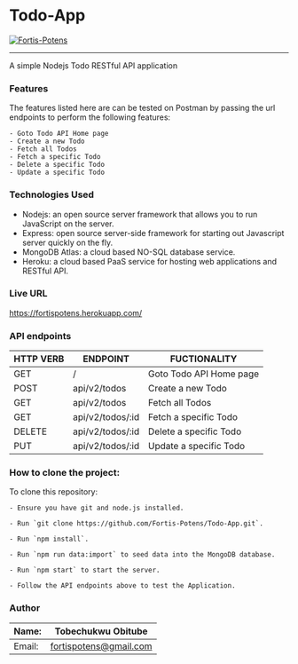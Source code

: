 # Todo-App

[![Fortis-Potens](https://circleci.com/gh/Fortis-Potens/Todo-App.svg?style=svg)](https://app.circleci.com/pipelines/github/Fortis-Potens/Todo-App)

<hr />
A simple Nodejs Todo RESTful API application

### Features

The features listed here are can be tested on Postman by passing the url endpoints to perform the following features:

```
- Goto Todo API Home page
- Create a new Todo
- Fetch all Todos
- Fetch a specific Todo
- Delete a specific Todo
- Update a specific Todo
```

### Technologies Used

- Nodejs: an open source server framework that allows you to run JavaScript on the server.
- Express: open source server-side framework for starting out Javascript server quickly on the fly.
- MongoDB Atlas: a cloud based NO-SQL database service.
- Heroku: a cloud based PaaS service for hosting web applications and RESTful API.

### Live URL

https://fortispotens.herokuapp.com/

### API endpoints

| HTTP VERB | ENDPOINT         | FUCTIONALITY            |
| --------- | ---------------- | ----------------------- |
| GET       | /                | Goto Todo API Home page |
| POST      | api/v2/todos     | Create a new Todo       |
| GET       | api/v2/todos     | Fetch all Todos         |
| GET       | api/v2/todos/:id | Fetch a specific Todo   |
| DELETE    | api/v2/todos/:id | Delete a specific Todo  |
| PUT       | api/v2/todos/:id | Update a specific Todo  |

### How to clone the project:

To clone this repository:

```
- Ensure you have git and node.js installed.

- Run `git clone https://github.com/Fortis-Potens/Todo-App.git`.

- Run `npm install`.

- Run `npm run data:import` to seed data into the MongoDB database.

- Run `npm start` to start the server.

- Follow the API endpoints above to test the Application.
```

### Author

| Name:  | Tobechukwu Obitube     |
| ------ | ---------------------- |
| Email: | fortispotens@gmail.com |
